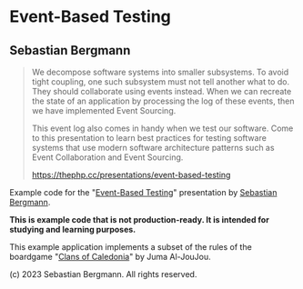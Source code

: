 # Event-Based Testing
## Sebastian Bergmann

> We decompose software systems into smaller subsystems. To avoid tight coupling, one such subsystem must not tell another what to do. They should collaborate using events instead. When we can recreate the state of an application by processing the log of these events, then we have implemented Event Sourcing.
> 
> This event log also comes in handy when we test our software. Come to this presentation to learn best practices for testing software systems that use modern software architecture patterns such as Event Collaboration and Event Sourcing.
>
> https://thephp.cc/presentations/event-based-testing

Example code for the "[Event-Based Testing](https://thephp.cc/presentations/event-based-testing)" presentation by [Sebastian Bergmann](https://thephp.cc/company/consultants/sebastian-bergmann).

**This is example code that is not production-ready. It is intended for studying and learning purposes.**

This example application implements a subset of the rules of the boardgame "[Clans of Caledonia](https://karma-games.com/clans-of-caledonia/)" by Juma Al-JouJou.

(c) 2023 Sebastian Bergmann. All rights reserved.
